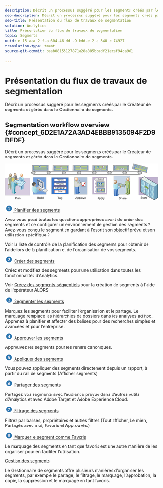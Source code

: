 ```yaml
---
description: Décrit un processus suggéré pour les segments créés par le Créateur de segments et gérés dans le Gestionnaire de segments.
seo-description: Décrit un processus suggéré pour les segments créés par le Créateur de segments et gérés dans le Gestionnaire de segments.
seo-title: Présentation du flux de travaux de segmentation
solution: Analytics
title: Présentation du flux de travaux de segmentation
topic: Segments
uuid: e 15 aaa 2 f-a 604-46 dd -9 bdd-e 2 a 340 c 74927
translation-type: tm+mt
source-git-commit: baab08155127871a28a885bbadf21ecaf94ca9d1

---
```



# Présentation du flux de travaux de segmentation

Décrit un processus suggéré pour les segments créés par le Créateur de segments et gérés dans le Gestionnaire de segments.

## Segmentation workflow overview {#concept_6D2E1A72A3AD4EBBB9135094F2D9DEDF}

Décrit un processus suggéré pour les segments créés par le Créateur de segments et gérés dans le Gestionnaire de segments.

<!-- 

seg_workflow.xml

 -->

![](assets/seg_workflow.png)


![](assets/step1_icon.png)[ Planifier des segments](../../../components/c-segmentation/c-segmentation-workflow/seg-plan.md#concept_D8BE6AB8D8E540E58C3462F9E02F4847)

Avez-vous posé toutes les questions appropriées avant de créer des segments et de configurer un environnement de gestion des segments ? Avez-vous conçu le segment en gardant à l’esprit son objectif prévu et son utilisation spécifique ?

Voir la  liste de contrôle de la planification des segments pour obtenir de l’aide lors de la planification et de l’organisation de vos segments.

![](assets/step2_icon.png) [Créer des segments](../../../components/c-segmentation/c-segmentation-workflow/seg-build.md#concept_BD4C17B01C5B4E378D0C14C852D055D4)

Créez et modifiez des segments pour une utilisation dans toutes les fonctionnalités d’Analytics.

Voir [Créez des segments séquentiels](../../../components/c-segmentation/c-segmentation-workflow/seg-sequential-build.md#concept_83AEC78CD25F442EBEE364856A889560) pour la création de segments à l'aide de l'opérateur ALORS.

![](assets/step3_icon.png)[ Segmenter les segments](../../../components/c-segmentation/c-segmentation-workflow/seg-tag.md#concept_CD892CEB326C4986A1B67487052DBA50)

Marquez les segments pour faciliter l’organisation et le partage. Le marquage remplace les hiérarchies de dossiers dans les analyses ad hoc. Apprenez à planifier et affecter des balises pour des recherches simples et avancées et pour l’entreprise.

![](assets/step4_icon.png)[ Approuver les segments](../../../components/c-segmentation/c-segmentation-workflow/seg-approve.md#concept_DF477F151A9E483A92ED1DDAAF035953)

Approuvez les segments pour les rendre canoniques.

![](assets/step5_icon.png)[ Appliquer des segments](../../../components/c-segmentation/c-segmentation-workflow/t-seg-apply.md#task_13E69C7D428A43EF9CCCA7F1104F1E8F)

Vous pouvez appliquer des segments directement depuis un rapport, à partir du rail de segments (Afficher segments).

![](assets/step6_icon.png) [ Partager des segments](../../../components/c-segmentation/c-segmentation-workflow/t-seg-share.md#task_7DC54643083E42C28F918E4F0845C5A5)

Partagez vos segments avec l’audience prévue dans d’autres outils d’Analytics et avec Adobe Target et Adobe Experience Cloud.

![](assets/step7_icon.png)[ Filtrage des segments](../../../components/c-segmentation/c-segmentation-workflow/t-seg-filter.md#task_B59946C6D38945629C1FEACF80A85746)

Filtrez par balises, propriétaires et autres filtres (Tout afficher, Le mien, Partagés avec moi, Favoris et Approuvés.)

![](assets/step8_icon.png)[ Marquer le segment comme Favoris](../../../components/c-segmentation/c-segmentation-workflow/t-seg-favorite.md#task_F45DFA3FBF0C4082B46A0D032CB20FC5)

Le marquage des segments en tant que favoris est une autre manière de les organiser pour en faciliter l’utilisation.

[Gestion des segments](../../../components/c-segmentation/c-segmentation-workflow/seg-manage.md#concept_7A2E019317864065B7C641DC3315928F)

Le Gestionnaire de segments offre plusieurs manières d’organiser les segments, par exemple le partage, le filtrage, le marquage, l’approbation, la copie, la suppression et le marquage en tant favoris.
